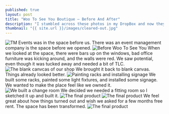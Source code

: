 ```yaml
---
published: true
layout: post
title: "Woo To See You Boutique – Before And After"
description: "I stumbled across these photos in my DropBox and now they live on my blog."
thumbnail: "{{ site.url }}/images/cleared-out.jpg"
---
```

<img src="{{ site.url }}/images/tm-events.jpg" alt="TM Events was in the space before us." />
There was an event management company is the space before we opened.

<img src="{{ site.url }}/images/before-woo-to-see-you.jpg" alt="Before Woo To See You" />
When we looked at the space, there were bars up on the windows, bad office furniture was kicking around, and the walls were red. We saw potential, even though it was tucked away and needed a bit of TLC.

<img src="{{ site.url }}/images/cleared-out.jpg" alt="The blank canvcas of our shop" />
We brought it back to blank canvas. Things already looked better.

<img src="{{ site.url }}/images/racks-signage.jpg" alt="Painting racks and installing signage" />
We built some racks, painted some light fixtures, and installed some signage. We wanted to make the place feel like we owned it.

<img src="{{ site.url }}/images/change-room.jpg" alt="We built a change room" />
We decided we needed a fitting room so I sketched it up and built it.

<img src="{{ site.url }}/images/woo2cu-the-final-product3.jpg" alt="The final product" />
<img src="{{ site.url }}/images/woo2cu-the-final-product.jpg" alt="The final product" />
We feel great about how things turned out and wish we asked for a few months free rent. The space has been transformed.

<img src="{{ site.url }}/images/woo2cu-the-final-product2.jpg" alt="The final product" />